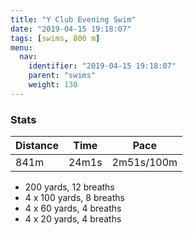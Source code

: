 ```yaml
---
title: "Y Club Evening Swim"
date: "2019-04-15 19:18:07"
tags: [swims, 800 m]
menu:
  nav:
    identifier: "2019-04-15 19:18:07"
    parent: "swims"
    weight: 130
---
```


### Stats

| Distance | Time | Pace |
|----------|------|------|
|841m|24m1s|2m51s/100m|

- 200 yards, 12 breaths
- 4 x 100 yards, 8 breaths
- 4 x 60 yards, 4 breaths
- 4 x 20 yards, 4 breaths

